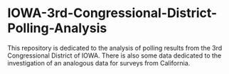 # IOWA-3rd-Congressional-District-Polling-Analysis

This repository is dedicated to the analysis of polling results from the 3rd Congressional District of IOWA. There is also some data dedicated to the investigation of an analogous data for surveys from California.
